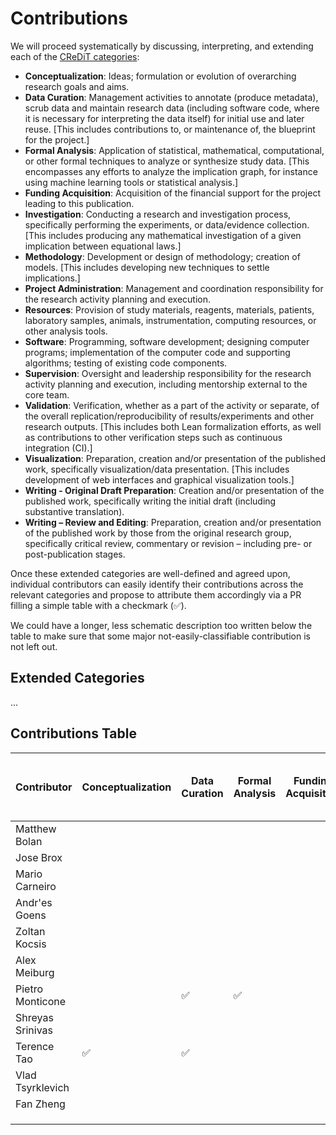 # Contributions

We will proceed systematically by discussing, interpreting, and extending each of
the [CReDiT categories](https://credit.niso.org/):

- **Conceptualization**: Ideas; formulation or evolution of overarching research goals and aims.
- **Data Curation**: Management activities to annotate (produce metadata), scrub data and maintain research data (including software code, where it is necessary for interpreting the data itself) for initial use and later reuse.  [This includes contributions to, or maintenance of, the blueprint for the project.]
- **Formal Analysis**: Application of statistical, mathematical, computational, or other formal techniques to analyze or synthesize study data.  [This encompasses any efforts to analyze the implication graph, for instance using machine learning tools or statistical analysis.]
- **Funding Acquisition**: Acquisition of the financial support for the project leading to this publication.
- **Investigation**: Conducting a research and investigation process, specifically performing the experiments, or data/evidence collection. [This includes producing any mathematical investigation of a given implication between equational laws.]
- **Methodology**: Development or design of methodology; creation of models.  [This includes developing new techniques to settle implications.]
- **Project Administration**: Management and coordination responsibility for the research activity planning and execution.
- **Resources**: Provision of study materials, reagents, materials, patients, laboratory samples, animals, instrumentation, computing resources, or other analysis tools.
- **Software**: Programming, software development; designing computer programs; implementation of the computer code and supporting algorithms; testing of existing code components.
- **Supervision**: Oversight and leadership responsibility for the research activity planning and execution, including mentorship external to the core team.
- **Validation**: Verification, whether as a part of the activity or separate, of the overall replication/reproducibility of results/experiments and other research outputs.  [This includes both Lean formalization efforts, as well as contributions to other verification steps such as continuous integration (CI).]
- **Visualization**: Preparation, creation and/or presentation of the published work, specifically visualization/data presentation.  [This includes development of web interfaces and graphical visualization tools.]
- **Writing - Original Draft Preparation**: Creation and/or presentation of the published work, specifically writing the initial draft (including substantive translation).
- **Writing – Review and Editing**: Preparation, creation and/or presentation of the published work by those from the original research group, specifically critical review, commentary or revision – including pre- or post-publication stages.

Once these extended categories are well-defined and agreed upon, individual contributors can easily
identify their contributions across the relevant categories and propose to attribute them
accordingly via a PR filling a simple table with a checkmark (✅).

We could have a longer, less schematic description too written below the table to make sure that
some major not-easily-classifiable contribution is not left out.

## Extended Categories

...
## Contributions Table

| Contributor | Conceptualization | Data Curation | Formal Analysis | Funding Acquisition | Investigation | Methodology | Project Administration | Resources | Software | Supervision | Validation | Visualization | Writing - Original Draft Preparation | Writing – Review and Editing |
|-------------|-------------------|---------------|-----------------|---------------------|---------------|-------------|------------------------|-----------|----------|-------------|------------|---------------|-------------------------------------|-----------------------------|
| Matthew Bolan            |                   |               |                 |                     |               |             |                        |           |          |             |            |               |                                     |                             |
| Jose Brox            |                   |               |                 |                     |               |             |                        |           |          |             |            |               |                                     |                             |
| Mario Carneiro            |                   |               |                 |                     |               |             |                        |           |          |             |            |               |                                     |                             |
| Andr\'es Goens            |                   |               |                 |                     |               |             |                        |           |          |             |            |               |                                     |                             |
| Zoltan Kocsis            |                   |               |                 |                     |               |             |                        |           |          |             |            |               |                                     |                             |
| Alex Meiburg            |                   |               |                 |                     |               |             |                        |           |          |             |            |               |                                     |                             |
| Pietro Monticone            |                   |    ✅             |    ✅             |                     |               |             |       ✅                 |    ✅       |    ✅      |             |    ✅        |               |     ✅                                |    ✅                         |
| Shreyas Srinivas            |                   |               |                 |                     |               |             |                        |           |          |             |            |               |                                     |                             |
| Terence Tao             |   ✅                |    ✅             |                 |                     |     ✅          |    ✅         |       ✅                 |           |          |             |            |               |     ✅                                |    ✅                         |
| Vlad Tsyrklevich            |                   |               |                 |                     |               |             |                        |           |          |             |            |               |                                     |                             |
| Fan Zheng            |                   |               |                      |                   |      ✅         |       ✅          |                     |               |             |                        |           |          |             |            |               |                                     |                             |
|             |                   |               |                 |                     |               |             |                        |           |          |             |            |               |                                     |                             |
|        |                     |               |             |                        |           |          |             |            |               |                                     |                             |
|             |                   |               |                 |                     |               |             |                        |           |          |             |            |               |                                     |                             |

